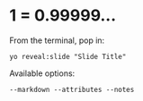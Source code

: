 
# 1 = 0.99999...

From the terminal, pop in:

  ```yo reveal:slide "Slide Title"```

Available options:

 ```--markdown --attributes --notes```
